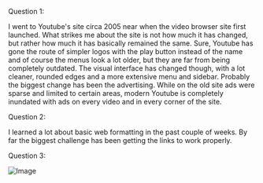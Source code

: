 Question 1:

I went to Youtube's site circa 2005 near when the video browser site first launched.  What strikes me about the site is not how much it has changed, but rather how much it has
basically remained the same.  Sure, Youtube has gone the route of simpler logos with the play button instead of the name and of course the menus look a lot older, but they
are far from being completely outdated.  The visual interface has changed though, with a lot cleaner, rounded edges and a more extensive menu and sidebar.  Probably the biggest
change has been the advertising.  While on the old site ads were sparse and limited to certain areas, modern Youtube is completely inundated with ads on every video and in every
corner of the site.

Question 2:

I learned a lot about basic web formatting in the past couple of weeks.  By far the biggest challenge has been getting the links to work properly.

Question 3:


![Image]()
